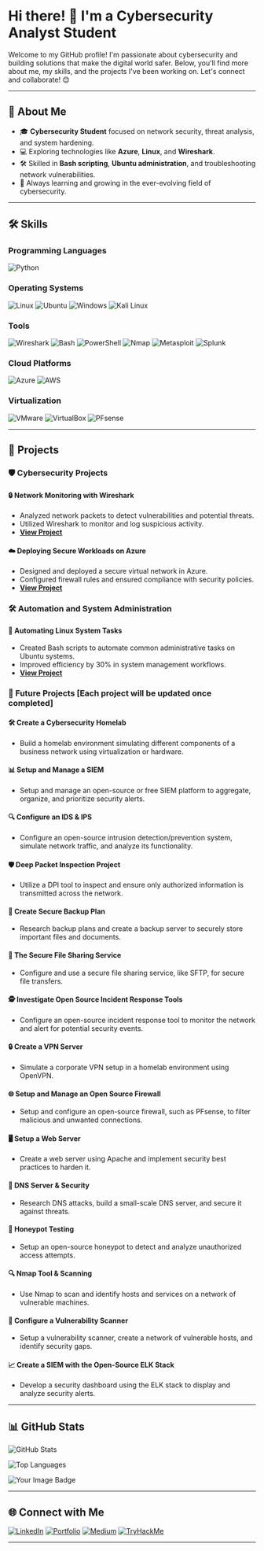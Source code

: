 # Hi there! 👋 I'm a Cybersecurity Analyst Student

Welcome to my GitHub profile! I'm passionate about cybersecurity and building solutions that make the digital world safer. Below, you'll find more about me, my skills, and the projects I've been working on. Let's connect and collaborate! 😊

---

## 🚀 About Me

- 🎓 **Cybersecurity Student** focused on network security, threat analysis, and system hardening.
- 💻 Exploring technologies like **Azure**, **Linux**, and **Wireshark**.
- 🛠️ Skilled in **Bash scripting**, **Ubuntu administration**, and troubleshooting network vulnerabilities.
- 🌱 Always learning and growing in the ever-evolving field of cybersecurity.

---

## 🛠️ Skills

### Programming Languages
![Python](https://img.shields.io/badge/Python-3776AB?style=for-the-badge&logo=python&logoColor=white)

### Operating Systems
![Linux](https://img.shields.io/badge/Linux-FCC624?style=for-the-badge&logo=linux&logoColor=black)
![Ubuntu](https://img.shields.io/badge/Ubuntu-E95420?style=for-the-badge&logo=ubuntu&logoColor=white)
![Windows](https://img.shields.io/badge/Windows-0078D6?style=for-the-badge&logo=windows&logoColor=white)
![Kali Linux](https://img.shields.io/badge/Kali_Linux-557C94?style=for-the-badge&logo=kalilinux&logoColor=white)

### Tools
![Wireshark](https://img.shields.io/badge/Wireshark-1679A7?style=for-the-badge&logo=wireshark&logoColor=white)
![Bash](https://img.shields.io/badge/Bash-4EAA25?style=for-the-badge&logo=gnu-bash&logoColor=white)
![PowerShell](https://img.shields.io/badge/PowerShell-5391FE?style=for-the-badge&logo=powershell&logoColor=white)
![Nmap](https://img.shields.io/badge/Nmap-4682B4?style=for-the-badge&logo=nmap&logoColor=white)
![Metasploit](https://img.shields.io/badge/Metasploit-00366F?style=for-the-badge&logo=metasploit&logoColor=white)
![Splunk](https://img.shields.io/badge/Splunk-000000?style=for-the-badge&logo=splunk&logoColor=white)

### Cloud Platforms
![Azure](https://img.shields.io/badge/Azure-0078D7?style=for-the-badge&logo=microsoft-azure&logoColor=white)
![AWS](https://img.shields.io/badge/AWS-232F3E?style=for-the-badge&logo=amazon-aws&logoColor=white)

### Virtualization
![VMware](https://img.shields.io/badge/VMware-607078?style=for-the-badge&logo=vmware&logoColor=white)
![VirtualBox](https://img.shields.io/badge/VirtualBox-183A61?style=for-the-badge&logo=virtualbox&logoColor=white)
![PFsense](https://img.shields.io/badge/PFsense-003366?style=for-the-badge&logo=pfSense&logoColor=white)

---

## 📂 Projects

### 🛡️ Cybersecurity Projects

#### 🔒 **Network Monitoring with Wireshark**
- Analyzed network packets to detect vulnerabilities and potential threats.
- Utilized Wireshark to monitor and log suspicious activity.
- **[View Project](#)**

#### ☁️ **Deploying Secure Workloads on Azure**
- Designed and deployed a secure virtual network in Azure.
- Configured firewall rules and ensured compliance with security policies.
- **[View Project](#)**

### 🛠️ Automation and System Administration

#### 🐧 **Automating Linux System Tasks**
- Created Bash scripts to automate common administrative tasks on Ubuntu systems.
- Improved efficiency by 30% in system management workflows.
- **[View Project](#)**

### 🌟 Future Projects [Each project will be updated once completed]

#### 🛠️ Create a Cybersecurity Homelab
- Build a homelab environment simulating different components of a business network using virtualization or hardware.

#### 📊 Setup and Manage a SIEM
- Setup and manage an open-source or free SIEM platform to aggregate, organize, and prioritize security alerts.

#### 🔍 Configure an IDS & IPS
- Configure an open-source intrusion detection/prevention system, simulate network traffic, and analyze its functionality.

#### 🛡️ Deep Packet Inspection Project
- Utilize a DPI tool to inspect and ensure only authorized information is transmitted across the network.

#### 💾 Create Secure Backup Plan
- Research backup plans and create a backup server to securely store important files and documents.

#### 📂 The Secure File Sharing Service
- Configure and use a secure file sharing service, like SFTP, for secure file transfers.

#### 🕵️ Investigate Open Source Incident Response Tools
- Configure an open-source incident response tool to monitor the network and alert for potential security events.

#### 🔒 Create a VPN Server
- Simulate a corporate VPN setup in a homelab environment using OpenVPN.

#### 🌐 Setup and Manage an Open Source Firewall
- Setup and configure an open-source firewall, such as PFsense, to filter malicious and unwanted connections.

#### 🖥️ Setup a Web Server
- Create a web server using Apache and implement security best practices to harden it.

#### 📡 DNS Server & Security
- Research DNS attacks, build a small-scale DNS server, and secure it against threats.

#### 🎯 Honeypot Testing
- Setup an open-source honeypot to detect and analyze unauthorized access attempts.

#### 🔍 Nmap Tool & Scanning
- Use Nmap to scan and identify hosts and services on a network of vulnerable machines.

#### 🔧 Configure a Vulnerability Scanner
- Setup a vulnerability scanner, create a network of vulnerable hosts, and identify security gaps.

#### 📈 Create a SIEM with the Open-Source ELK Stack
- Develop a security dashboard using the ELK stack to display and analyze security alerts.

---

## 📊 GitHub Stats

![GitHub Stats](https://github-readme-stats.vercel.app/api?username=yourusername&show_icons=true&theme=radical)

![Top Languages](https://github-readme-stats.vercel.app/api/top-langs/?username=yourusername&layout=compact&theme=radical)

<img src="https://tryhackme-badges.s3.amazonaws.com/Cyber.DMo.png" alt="Your Image Badge" />

---

## 🌐 Connect with Me

[![LinkedIn](https://img.shields.io/badge/LinkedIn-%230077B5.svg?style=for-the-badge&logo=linkedin&logoColor=white)](https://linkedin.com/in/derick-morrow)
[![Portfolio](https://img.shields.io/badge/Portfolio-%23181818.svg?style=for-the-badge&logo=github&logoColor=white)](https://github.com/Athletikntel-DM/CyberSec-Skill-Build-Projects-from-Entry-to-Elite)
[![Medium](https://img.shields.io/badge/Medium-%23000000.svg?style=for-the-badge&logo=medium&logoColor=white)](https://medium.com/@DerickMorrow)
[![TryHackMe](https://img.shields.io/badge/TryHackMe-%23CC0000.svg?style=for-the-badge&logo=tryhackme&logoColor=white)](https://tryhackme.com/p/Cyber.DM)


---
